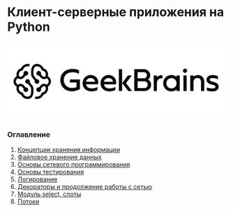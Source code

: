# Клиент-серверные приложения на Python
<div align="center">

![Geekbrains logo](img/geekbrains_logo.png)

</div>

### Оглавление

<ol type="1">
    <li><a href="homework/lesson1">Концепции хранения информации</a></li>
    <li><a href="homework/lesson2">Файловое хранение данных</a></li>
    <li><a href="homework/lesson3">Основы сетевого программирования</a></li>
    <li><a href="homework/tests/lesson3">Основы тестирования</a></li>
    <li><a href="#">Логирование</a></li>
    <li><a href="#">Декораторы и продолжение работы с сетью</a></li>
    <li><a href="#">Модуль select, слоты</a></li>
    <li><a href="#">Потоки</a></li>
</ol>
